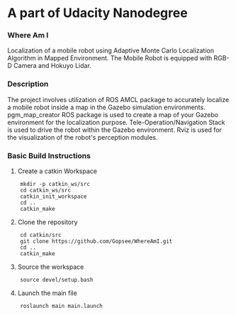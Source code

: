 # A part of Udacity Nanodegree
### Where Am I
Localization of a mobile robot using Adaptive Monte Carlo Localization Algorithm  in Mapped Environment. The Mobile Robot is equipped with RGB-D Camera and Hokuyo Lidar.

### Description
The project involves utilization of ROS AMCL package to accurately localize a mobile robot inside a map in the Gazebo simulation environments. 
pgm_map_creator ROS package is used to create a map of your Gazebo environment for the localization purpose.
Tele-Operation/Navigation Stack is used to drive the robot within the Gazebo environment.
Rviz is used for the visualization of the robot's perception modules.


### Basic Build Instructions
1. Create a catkin Workspace
```
    mkdir -p catkin_ws/src
    cd catkin_ws/src
    catkin_init_workspace
    cd ..
    catkin_make
```
2. Clone the repository
```
    cd catkin/src
    git clone https://github.com/Gopsee/WhereAmI.git
    cd ..
    catkin_make
```
3. Source the workspace
```
    source devel/setup.bash
``` 
4. Launch the main file
```
    roslaunch main main.launch
```
